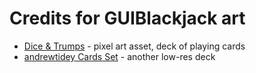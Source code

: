 # Credits for GUIBlackjack art

* [Dice & Trumps] - pixel art asset, deck of playing cards
* [andrewtidey Cards Set] - another low-res deck

[Dice & Trumps]: <https://opengameart.org/content/dice-trumps>
[andrewtidey Cards Set]: <https://opengameart.org/content/cards-set>